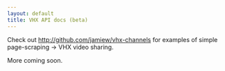 ```yaml
---
layout: default
title: VHX API docs (beta)
---
```


Check out <http://github.com/jamiew/vhx-channels> for examples of simple page-scraping -> VHX video sharing.

More coming soon.